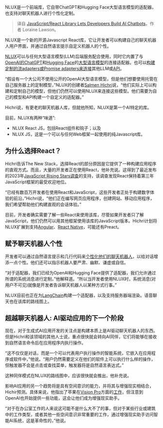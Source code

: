 <!--
title:  JavaScript/React库让开发者构建AI聊天机器人
cover: https://cdn.thenewstack.io/media/2024/01/4a43f022-ai-generated-7783344_1280-1024x585.jpg
-->

NLUX是一个前端库，它自带ChatGPT和Hugging Face大型语言模型的适配器，也支持对聊天机器人进行个性化定制。

> 译自 [JavaScript/React Library Lets Developers Build AI Chatbots](https://thenewstack.io/javascript-react-library-lets-developers-build-ai-chatbots/)，作者 Loraine Lawson。

NLUX是一个新的开源Javascript React库，它让开发者可以构建自己的聊天机器人用户界面，并通过自然语言提示自定义机器人的个性。

[NLUX](https://nlux.ai/)可以与任何大型语言模型(LLM)后端服务配合使用，同时它内置了与[OpenAI的ChatGPT](https://thenewstack.io/improving-chatgpts-ability-to-understand-ambiguous-prompts/)和[Hugging Face](https://thenewstack.io/hugging-face-aws-partner-to-help-devs-jump-start-ai-use/)的[大型语言模型](https://thenewstack.io/opportunities-and-limitations-of-deploying-large-language-models-in-the-enterprise/)的连接适配器。也可以[构建定制的流adapters或Promise adapters来连接](https://docs.nlux.ai/learn/adapters/custom-adapters/create-custom-adapter)其他LLM或[API](https://thenewstack.io/a-modern-approach-to-securing-apis/)。

“假设有一个大公司不使用公开的OpenAI大型语言模型，但是他们想要使用托管在自己服务器上的定制模型，”NLUX的创建者[Salmen Hichri](https://github.com/salmenus)说，“他们实际上可以构建和定制自己的模型，但他们仍然可以使用NLUX来连接这些模型。他们需要为自己的模型和API构建一个自定义的适配器。”

Hichri说，有更老的聊天机器人库，但就他所知，NLUX是第一个AI特定的库。

目前，NLUX有两种“味道”:

- NLUX React JS，包括React组件和钩子；以及
- NLUX JS，这是一个可以与任何Web框架一起使用的纯Javascript库。

## 为什么选择React？

Hichri告诉The New Stack，选择React的部分原因是它提供了一种构建应用程序的直观方式。而且，大量的开发者正在使用React，他补充说。这得到了最近发布的2023年[JavaScript Rising Stars调查](https://risingstars.js.org/2023/en#section-all)的支持，该调查发现React保持着第三年JavaScript框架的最受欢迎地位。

“已经有数百万开发者在使用React和JavaScript，这些开发者正处于构建数字体验的前沿，”Hichri说，“他们正在编写网页应用程序，创建网站、移动应用程序，我们希望帮助他们构建直观的会话体验。”

目前，开发者确实需要了解一些React来使用该库，尽管如果开发者只了解JavaScript，他们仍然可以用其他框架使用该库的JavaScript版本。Hichri计划将NLUX扩展到支持[Angular](https://thenewstack.io/the-angular-renaissance-why-frontend-devs-should-revisit-it/)、[React Native](https://thenewstack.io/google-flutter-now-rivals-facebooks-react-in-developer-use/)，可能还有Preact。

## 赋予聊天机器人个性

开发者可以通过自然语言提示和几行代码来[个性化他们的聊天机器人](https://docs.nlux.ai/learn/get-started)，以给对话增添一点个性。他们还可以指示机器人要严肃、幽默、谦虚或自信。

“对于适配器，我们已经为OpenAI和Hugging Face提供了适配器，我们允许通过所谓的系统消息进行定制，”他解释道。“所以当开发者使用NLUX时，系统消息(对用户不可见)就像是开发者告诉聊天机器人以某种方式行事。”

NLUX目前也正在为[LangChain](https://thenewstack.io/langchain-the-trendiest-web-framework-of-2023-thanks-to-ai/)构建一个适配器，以及支持服务器端渲染。语音聊天也在该库的路线图上。

## 超越聊天机器人: AI驱动应用的下一个阶段

现在，对于生成式AI应用开发的关注点是构建本质上是AI驱动聊天机器人的东西。但是Hichri和该领域的其他人士说，重点很快就会转向AI同伴，它们将能够在接收到自然语言命令后在应用程序内执行操作。

“这不仅仅是对话，而是一个可以代表用户执行操作的智能系统，它嵌入在应用程序或软件中，”他说。“用户仍然需要定义在他们的软件上可以执行什么样的操作，但触发器不会是点击或查找菜单，触发器将是自然语言表达式。”

这种同伴模式在NLUX的路线图中，应该很快就会推出，他补充说。

影响AI应用的另一个趋势将是具有空间意识的能力，并将其与增强现实相结合，Hichir预测。具体来说，他指出了苹果在[Vision Pro](https://thenewstack.io/vision-pro-for-devs-easy-to-start-but-ui-not-revolutionary/)方面的[工作](https://thenewstack.io/apple-lays-foundation-for-mixed-reality-headset-at-wwdc22/)，但注意到OpenAI也开始提供一些功能，这会让他们成为增强现实助手。

“对于在办公室工作的人来说这可能不是什么大不了的事，但对于某些行业或建筑中的工作类型，或者其他一些空间意识非常重要的工作，通过增强现实助手访问智能AI系统，这是革命性的，”他说。
